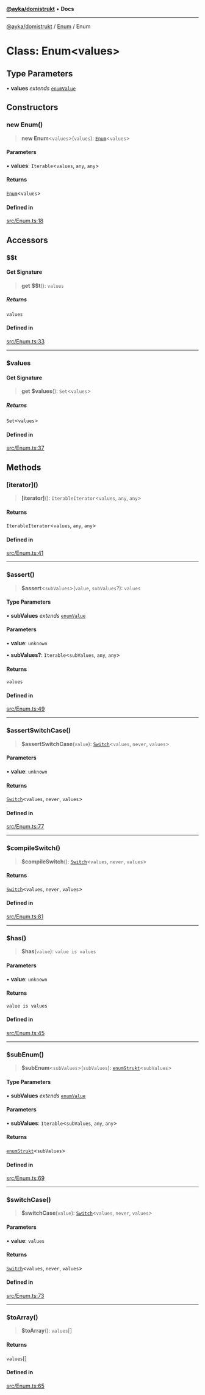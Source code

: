 [**@ayka/domistrukt**](../../../README.md) • **Docs**

***

[@ayka/domistrukt](../../../globals.md) / [Enum](../README.md) / Enum

# Class: Enum\<values\>

## Type Parameters

• **values** *extends* [`enumValue`](../type-aliases/enumValue.md)

## Constructors

### new Enum()

> **new Enum**\<`values`\>(`values`): [`Enum`](Enum.md)\<`values`\>

#### Parameters

• **values**: `Iterable`\<`values`, `any`, `any`\>

#### Returns

[`Enum`](Enum.md)\<`values`\>

#### Defined in

[src/Enum.ts:18](https://github.com/AndreyMork/domistrukt/blob/c8d404d2a2ad3b5db17fcead4d4e5821b1cc97ac/src/Enum.ts#L18)

## Accessors

### $$t

#### Get Signature

> **get** **$$t**(): `values`

##### Returns

`values`

#### Defined in

[src/Enum.ts:33](https://github.com/AndreyMork/domistrukt/blob/c8d404d2a2ad3b5db17fcead4d4e5821b1cc97ac/src/Enum.ts#L33)

***

### $values

#### Get Signature

> **get** **$values**(): `Set`\<`values`\>

##### Returns

`Set`\<`values`\>

#### Defined in

[src/Enum.ts:37](https://github.com/AndreyMork/domistrukt/blob/c8d404d2a2ad3b5db17fcead4d4e5821b1cc97ac/src/Enum.ts#L37)

## Methods

### \[iterator\]()

> **\[iterator\]**(): `IterableIterator`\<`values`, `any`, `any`\>

#### Returns

`IterableIterator`\<`values`, `any`, `any`\>

#### Defined in

[src/Enum.ts:41](https://github.com/AndreyMork/domistrukt/blob/c8d404d2a2ad3b5db17fcead4d4e5821b1cc97ac/src/Enum.ts#L41)

***

### $assert()

> **$assert**\<`subValues`\>(`value`, `subValues`?): `values`

#### Type Parameters

• **subValues** *extends* [`enumValue`](../type-aliases/enumValue.md)

#### Parameters

• **value**: `unknown`

• **subValues?**: `Iterable`\<`subValues`, `any`, `any`\>

#### Returns

`values`

#### Defined in

[src/Enum.ts:49](https://github.com/AndreyMork/domistrukt/blob/c8d404d2a2ad3b5db17fcead4d4e5821b1cc97ac/src/Enum.ts#L49)

***

### $assertSwitchCase()

> **$assertSwitchCase**(`value`): [`Switch`](../../Switch/classes/Switch.md)\<`values`, `never`, `values`\>

#### Parameters

• **value**: `unknown`

#### Returns

[`Switch`](../../Switch/classes/Switch.md)\<`values`, `never`, `values`\>

#### Defined in

[src/Enum.ts:77](https://github.com/AndreyMork/domistrukt/blob/c8d404d2a2ad3b5db17fcead4d4e5821b1cc97ac/src/Enum.ts#L77)

***

### $compileSwitch()

> **$compileSwitch**(): [`Switch`](../../Switch/classes/Switch.md)\<`values`, `never`, `values`\>

#### Returns

[`Switch`](../../Switch/classes/Switch.md)\<`values`, `never`, `values`\>

#### Defined in

[src/Enum.ts:81](https://github.com/AndreyMork/domistrukt/blob/c8d404d2a2ad3b5db17fcead4d4e5821b1cc97ac/src/Enum.ts#L81)

***

### $has()

> **$has**(`value`): `value is values`

#### Parameters

• **value**: `unknown`

#### Returns

`value is values`

#### Defined in

[src/Enum.ts:45](https://github.com/AndreyMork/domistrukt/blob/c8d404d2a2ad3b5db17fcead4d4e5821b1cc97ac/src/Enum.ts#L45)

***

### $subEnum()

> **$subEnum**\<`subValues`\>(`subValues`): [`enumStrukt`](../type-aliases/enumStrukt.md)\<`subValues`\>

#### Type Parameters

• **subValues** *extends* [`enumValue`](../type-aliases/enumValue.md)

#### Parameters

• **subValues**: `Iterable`\<`subValues`, `any`, `any`\>

#### Returns

[`enumStrukt`](../type-aliases/enumStrukt.md)\<`subValues`\>

#### Defined in

[src/Enum.ts:69](https://github.com/AndreyMork/domistrukt/blob/c8d404d2a2ad3b5db17fcead4d4e5821b1cc97ac/src/Enum.ts#L69)

***

### $switchCase()

> **$switchCase**(`value`): [`Switch`](../../Switch/classes/Switch.md)\<`values`, `never`, `values`\>

#### Parameters

• **value**: `values`

#### Returns

[`Switch`](../../Switch/classes/Switch.md)\<`values`, `never`, `values`\>

#### Defined in

[src/Enum.ts:73](https://github.com/AndreyMork/domistrukt/blob/c8d404d2a2ad3b5db17fcead4d4e5821b1cc97ac/src/Enum.ts#L73)

***

### $toArray()

> **$toArray**(): `values`[]

#### Returns

`values`[]

#### Defined in

[src/Enum.ts:65](https://github.com/AndreyMork/domistrukt/blob/c8d404d2a2ad3b5db17fcead4d4e5821b1cc97ac/src/Enum.ts#L65)
